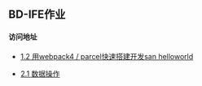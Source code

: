 ﻿## BD-IFE作业
####  访问地址


* [1.2 用webpack4 / parcel快速搭建开发san helloworld](https://singingxy.github.io/BD-IFE/MVVM%E5%AD%A6%E9%99%A2/task1.2/dist/)

* [2.1 数据操作](https://singingxy.github.io/BD-IFE/MVVM%E5%AD%A6%E9%99%A2/task2.1/dist/)
